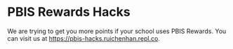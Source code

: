 # PBIS Rewards Hacks
We are trying to get you more points if your school uses PBIS Rewards. You can visit us at https://pbis-hacks.ruichenhan.repl.co.
